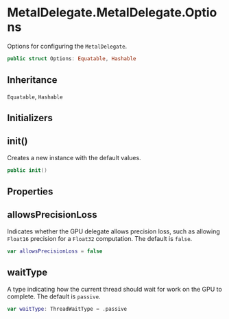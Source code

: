 # MetalDelegate.MetalDelegate.Options

Options for configuring the `MetalDelegate`.

``` swift
public struct Options: Equatable, Hashable
```

## Inheritance

`Equatable`, `Hashable`

## Initializers

## init()

Creates a new instance with the default values.

``` swift
public init()
```

## Properties

## allowsPrecisionLoss

Indicates whether the GPU delegate allows precision loss, such as allowing `Float16`
precision for a `Float32` computation. The default is `false`.

``` swift
var allowsPrecisionLoss = false
```

## waitType

A type indicating how the current thread should wait for work on the GPU to complete. The
default is `passive`.

``` swift
var waitType: ThreadWaitType = .passive
```
